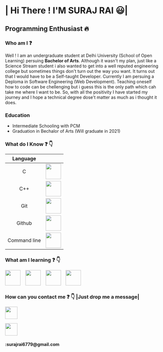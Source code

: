   | Hi There ! I'M SURAJ RAI :smiley:|
   ===============================================================================================================================================================
   ## Programming Enthusiast :fire:
   
### Who am I :question:

Well ! I am an undergraduate student at Delhi University (School of Open Learning) persuing **Bachelor of Arts**. Although it wasn't my plan, just like a Science Stream student i also wanted to get into a well reputed engineering college but sometimes things don't turn out the way you want. It turns out that I would have to be a Self-taught Developer. Currently I am persuing a Deploma in Software Engineering (Web Development). Teaching oneself how to code can be chellenging but i guess this is the only path which cah take me where I want to be. So, with all the positivity I have started my journey and I hope a technical degree dose't matter as much as i thought it does.

### Education
- Intermediate Schooling with PCM
- Graduation in Bechalor of Arts (Will graduate in 2021)

### What do I Know :question: :point_down:



|  Language      |     | 
| :-------------: | :----------: | 
|  C | <img src="https://www.flaticon.com/svg/static/icons/svg/3600/3600912.svg" length=50px; height="50px">   | 
|  C++| <img src="https://www.flaticon.com/svg/static/icons/svg/919/919841.svg" length=50px; height="50px"> | 
|  Git    |   <img src="https://www.flaticon.com/svg/static/icons/svg/2111/2111288.svg" length=50px; height="50px">   |
|  Github |   <img src="https://www.flaticon.com/svg/static/icons/svg/2111/2111425.svg" length=50px; height="50px">   |
|  Command line |   <img src="https://www.flaticon.com/svg/static/icons/svg/2535/2535492.svg" length=50px; height="50px">  |
                

### What am I learning :question: :point_down:

<p ><img src="https://www.flaticon.com/svg/static/icons/svg/732/732212.svg" length=50px; height="50px">&nbsp&nbsp&nbsp  <img src="https://www.flaticon.com/svg/static/icons/svg/919/919826.svg" length=50px; height="50px">&nbsp&nbsp&nbsp  <img src="https://www.flaticon.com/svg/static/icons/svg/919/919828.svg" length=50px; height="50px">&nbsp&nbsp&nbsp <img src="https://www.flaticon.com/svg/static/icons/svg/919/919851.svg" length=50px; height="50px"></p>

### How can you contact me :question: :point_down: |Just drop me a message|

<p><a href="https://www.linkedin.com/in/sr3688/"><img src="https://www.flaticon.com/svg/static/icons/svg/2111/2111499.svg" length=40px; height=40px></a>
</p>
   <p><img src="https://www.flaticon.com/svg/static/icons/svg/888/888853.svg" length=40px; height=40px><h4><b>:surajrai6779@gmail.com</b></h4></p>


 







